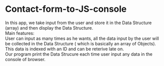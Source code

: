 # Contact-form-to-JS-console
In this app, we take input from the user and store it in the Data Structure (array) and then display the Data Structure.<br>
Main features:<br>
User can input as many times as he wants, all the data input by the user will be collected in the Data Structure ( which is basically an array of Objects). This data is indexed with an ID and can be reterive late on. <br>
Our program print the Data Strucure each time user input any data in the console of browser. 
